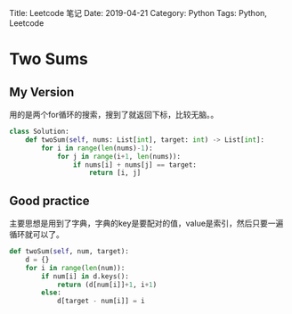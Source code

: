 Title: Leetcode 笔记
Date: 2019-04-21
Category: Python
Tags: Python, Leetcode

# Two Sums
## My Version
用的是两个for循环的搜索，搜到了就返回下标，比较无脑。。
```python
class Solution:
    def twoSum(self, nums: List[int], target: int) -> List[int]:
        for i in range(len(nums)-1):
            for j in range(i+1, len(nums)):
                if nums[i] + nums[j] == target:
                    return [i, j]
```
## Good practice
主要思想是用到了字典，字典的key是要配对的值，value是索引，然后只要一遍循环就可以了。
```python
def twoSum(self, num, target):
    d = {}
    for i in range(len(num)):
        if num[i] in d.keys():
            return (d[num[i]]+1, i+1)
        else:
            d[target - num[i]] = i
```
